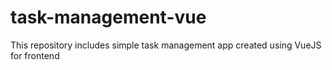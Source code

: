 # task-management-vue
This repository includes simple task management app created using VueJS for frontend
